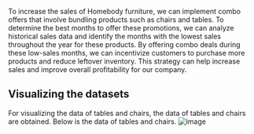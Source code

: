 To increase the sales of Homebody furniture, we can implement combo offers that involve bundling products such as chairs and tables. To determine the best months to offer these promotions, we can analyze historical sales data and identify the months with the lowest sales throughout the year for these products. By offering combo deals during these low-sales months, we can incentivize customers to purchase more products and reduce leftover inventory. This 
strategy can help increase sales and improve overall profitability for our company.
## Visualizing the datasets
For visualizing the data of tables and chairs, the data of tables and chairs are obtained. Below is the data of tables and chairs.
![image](https://github.com/saichaithanya6/Supply-Chain-project/assets/111531760/960705a7-52e7-48a0-bdf7-79b74625e75a)

